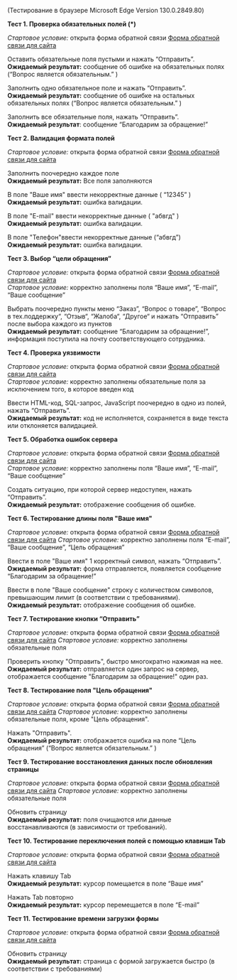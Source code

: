 (Тестирование в браузере Microsoft Edge Version 130.0.2849.80)

**Тест 1. Проверка обязательных полей (*)**

_Стартовое условие:_ открыта форма обратной связи [Форма обратной связи для сайта](https://kontaktnaya-forma.testograf.ru/)

Оставить обязательные поля пустыми и нажать “Отправить”.  
**Ожидаемый результат:** сообщение об ошибке на обязательных полях (“Вопрос является обязательным.” )

Заполнить одно обязательное поле и нажать “Отправить”.  
**Ожидаемый результат:** сообщение об ошибке на остальных обязательных полях (“Вопрос является обязательным.” )

Заполнить все обязательные поля, нажать “Отправить”.  
**Ожидаемый результат**: сообщение “Благодарим за обращение!”

**Тест 2. Валидация формата полей**

_Стартовое условие:_ открыта форма обратной связи [Форма обратной связи для сайта](https://kontaktnaya-forma.testograf.ru/)

Заполнить поочередно каждое поле  
**Ожидаемый результат:** Все поля заполняются 

В поле "Ваше имя" ввести некорректные данные ( “12345” )  
**Ожидаемый результат:** ошибка валидации.

В поле "E-mail" ввести некорректные данные ( "абвгд" )  
**Ожидаемый результат:** ошибка валидации.

В поле "Телефон"ввести некорректные данные (“абвгд”)  
**Ожидаемый результат:** ошибка валидации.

**Тест 3. Выбор “цели обращения”**

_Стартовое условие:_ открыта форма обратной связи [Форма обратной связи для сайта](https://kontaktnaya-forma.testograf.ru/)  
_Стартовое условие:_ корректно заполнены поля “Ваше имя”, “E-mail”, “Ваше сообщение”  

Выбрать поочередно пункты меню  “Заказ”,  “Вопрос о товаре”,  “Вопрос в тех.поддержку“, “Отзыв“,  “Жалоба“,  “Другое“ и нажать “Отправить” после выбора каждого из пунктов  
**Ожидаемый результат:** сообщение “Благодарим за обращение!”, информация поступила на почту соответствующего сотрудника.

**Тест 4. Проверка уязвимости**

_Стартовое условие:_ открыта форма обратной связи [Форма обратной связи для сайта](https://kontaktnaya-forma.testograf.ru/)  
_Стартовое условие:_ корректно заполнены обязательные поля за исключением того, в которое введен код  

Ввести HTML-код, SQL-запрос, JavaScript поочередно в одно из полей, нажать “Отправить”.  
**Ожидаемый результат:** код не исполняется, сохраняется в виде текста или отклоняется валидацией.

**Тест 5. Обработка ошибок сервера**

_Стартовое условие:_ открыта форма обратной связи [Форма обратной связи для сайта](https://kontaktnaya-forma.testograf.ru/)  
_Стартовое условие:_ корректно заполнены поля “Ваше имя”, “E-mail”, “Ваше сообщение”  

Создать ситуацию, при которой сервер недоступен, нажать “Отправить”.  
**Ожидаемый результат:** отображение сообщения об ошибке.

**Тест 6. Тестирование длины поля "Ваше имя"**

_Стартовое условие:_ открыта форма обратной связи [Форма обратной связи для сайта](https://kontaktnaya-forma.testograf.ru/)
_Стартовое условие:_ корректно заполнены поля “E-mail”, “Ваше сообщение”, “Цель обращения”

Ввести в поле "Ваше имя" 1 корректный символ, нажать “Отправить”.  
**Ожидаемый результат:** форма отправляется, появляется сообщение “Благодарим за обращение!”

Ввести в поле "Ваше сообщение" строку с количеством символов, превышающим лимит (в соответствии с требованиями).  
**Ожидаемый результат:** отображение сообщения об ошибке.

**Тест 7. Тестирование кнопки “Отправить”**

_Стартовое условие:_ открыта форма обратной связи [Форма обратной связи для сайта](https://kontaktnaya-forma.testograf.ru/)
_Стартовое условие:_ корректно заполнены обязательные поля 

Проверить кнопку "Отправить", быстро многократно нажимая на нее.  
**Ожидаемый результат:** отправляется один запрос на сервер, отображается сообщение "Благодарим за обращение!" один раз.

**Тест 8. Тестирование поля "Цель обращения"**

_Стартовое условие:_ открыта форма обратной связи [Форма обратной связи для сайта](https://kontaktnaya-forma.testograf.ru/)
_Стартовое условие:_ корректно заполнены обязательные поля, кроме "Цель обращения".

Нажать "Отправить".  
**Ожидаемый результат:** отображается ошибка на поле “Цель обращения” (“Вопрос является обязательным.” )

**Тест 9. Тестирование восстановления данных после обновления страницы**

_Стартовое условие:_ открыта форма обратной связи [Форма обратной связи для сайта](https://kontaktnaya-forma.testograf.ru/)
_Стартовое условие:_ корректно заполнены обязательные поля

Обновить страницу  
**Ожидаемый результат:** поля очищаются или данные восстанавливаются (в зависимости от требований).

**Тест 10. Тестирование переключения полей с помощью клавиши Tab**

_Стартовое условие:_ открыта форма обратной связи [Форма обратной связи для сайта](https://kontaktnaya-forma.testograf.ru/)

Нажать клавишу Tab  
**Ожидаемый результат:** курсор помещается в поле “Ваше имя”

Нажать Tab повторно  
**Ожидаемый результат:** курсор перемещается в поле “E-mail”

**Тест 11. Тестирование времени загрузки формы**

_Стартовое условие:_ открыта форма обратной связи [Форма обратной связи для сайта](https://kontaktnaya-forma.testograf.ru/)

Обновить страницу  
**Ожидаемый результат:** страница с формой загружается быстро (в соответствии с требованиями)



